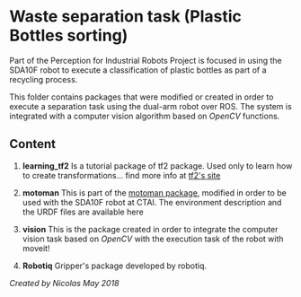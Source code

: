 # Waste separation task (Plastic Bottles sorting)

Part of the Perception for Industrial Robots Project is focused in using the SDA10F robot to execute a classification of plastic bottles as part of a recycling process.

This folder contains packages that were modified or created in order to execute a separation task using the dual-arm robot over ROS. The system is integrated with a computer vision algorithm based on *OpenCV* functions.

## Content

1. **learning_tf2** Is a tutorial package of tf2 package. Used only to learn how to create transformations... find more info at [tf2's site](http://wiki.ros.org/tf2/Tutorials)

2. **motoman** This is part of the [motoman package](http://wiki.ros.org/motoman), modified in order to be used with the SDA10F robot at CTAI. The environment description and the URDF files are available here

3. **vision** This is the package created in order to integrate the computer vision task based on *OpenCV* with the execution task of the robot with moveit!

4. **Robotiq** Gripper's package developed by robotiq.

*Created by Nicolas May 2018*
